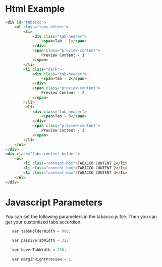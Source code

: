 Html Example
=======
```html
<div id="tabacco">
    <ul class="tabs-holder">
        <li>
            <div class="tab-header">
                <span>Tab - 1</span>
            </div>
            <span class="preview-content">
                Preview Content - 1
            </span>
        </li>
        <li class="dark">
            <div class="tab-header">
                <span>Tab - 2</span>
            </div>
            <span class="preview-content">
                Preview Content - 2
            </span>
        </li>
         <li>
            <div class="tab-header">
                <span>Tab - 3</span>
            </div>
            <span class="preview-content">
                Preview Content - 3
            </span>
        </li>
    </ul>
</div>
<div class="tabs-content-holder">
    <ul>
        <li class="content-box">TABACCO CONTENT 1</li>
        <li class="content-box">TABACCO CONTENT 2</li>
        <li class="content-box">TABACCO CONTENT 3</li>
    </ul>
</div>
```

Javascript Parameters
=======

You can set the following parameters in the tabacco.js file. Then you can get your customized tabs accordion.

```javascript
   var tabsHolderWidth = 900;
   
   var passiveTabWidth = 32;
   
   var hoverTabWidth = 250;
   
   var marginRightPreview = 1;
```
